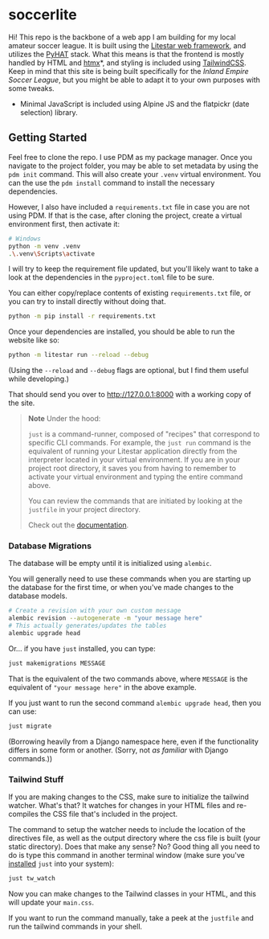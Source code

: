 # soccerlite

Hi! This repo is the backbone of a web app I am building for my local amateur soccer league. It is built using the [Litestar web framework](https://litestar.dev), and utilizes the [PyHAT](https://github.com/PyHAT-stack/awesome-python-htmx) stack. What this means is that the frontend is mostly handled by HTML and [htmx](https://htmx.org)*, and styling is included using [TailwindCSS](https://tailwindcss.com). Keep in mind that this site is being built specifically for the _Inland Empire Soccer League_, but you might be able to adapt it to your own purposes with some tweaks.

* Minimal JavaScript is included using Alpine JS and the flatpickr (date selection) library.

## Getting Started

Feel free to clone the repo. I use PDM as my package manager. Once you navigate to the project folder, you may be able to set metadata by using the `pdm init` command. This will also create your `.venv` virtual environment. You can the use the `pdm install` command to install the necessary dependencies.

However, I also have included a `requirements.txt` file in case you are not using PDM. If that is the case, after cloning the project, create a virtual environment first, then activate it:

```sh
# Windows
python -m venv .venv
.\.venv\Scripts\activate 
```

I will try to keep the requirement file updated, but you'll likely want to take a look at the dependencies in the `pyproject.toml` file to be sure.

You can either copy/replace contents of existing `requirements.txt` file, or you can try to install directly without doing that.

```sh
python -m pip install -r requirements.txt
```

Once your dependencies are installed, you should be able to run the website like so:

```sh
python -m litestar run --reload --debug
```
(Using the `--reload` and `--debug` flags are optional, but I find them useful while developing.)

That should send you over to http://127.0.0.1:8000 with a working copy of the site.

>**Note** Under the hood:
>
> `just` is a command-runner, composed of "recipes" that correspond to specific CLI commands. For example, the `just run` command is the equivalent of running your Litestar application directly from the interpreter located in your virtual environment. If you are in your project root directory, it saves you from having to remember to activate your virtual environment and typing the entire command above.
>
> You can review the commands that are initiated by looking at the `justfile` in your project directory.
>
>Check out the [documentation](https://just.systems/man/en/).

### Database Migrations

The database will be empty until it is initialized using `alembic`.

You will generally need to use these commands when you are starting up the database for the first time, or when you've made changes to the database models.

```sh
# Create a revision with your own custom message
alembic revision --autogenerate -m "your message here"
# This actually generates/updates the tables
alembic upgrade head
```

Or... if you have `just` installed, you can type:

```sh
just makemigrations MESSAGE
```
That is the equivalent of the two commands above, where `MESSAGE` is the equivalent of `"your message here"` in the above example.

If you just want to run the second command `alembic upgrade head`, then you can use:

```sh
just migrate
```

(Borrowing heavily from a Django namespace here, even if the functionality differs in some form or another. (Sorry, not _as familiar_ with Django commands.))

### Tailwind Stuff

If you are making changes to the CSS, make sure to initialize the tailwind watcher. What's that? It watches for changes in your HTML files and re-compiles the CSS file that's included in the project.

The command to setup the watcher needs to include the location of the directives file, as well as the output directory where the css file is built (your static directory). Does that make any sense? No? Good thing all you need to do is type this command in another terminal window (make sure you've [installed](https://just.systems/man/en/chapter_3.html) `just` into your system):

```sh
just tw_watch
```

Now you can make changes to the Tailwind classes in your HTML, and this will update your `main.css`.

If you want to run the command manually, take a peek at the `justfile` and run the tailwind commands in your shell.
